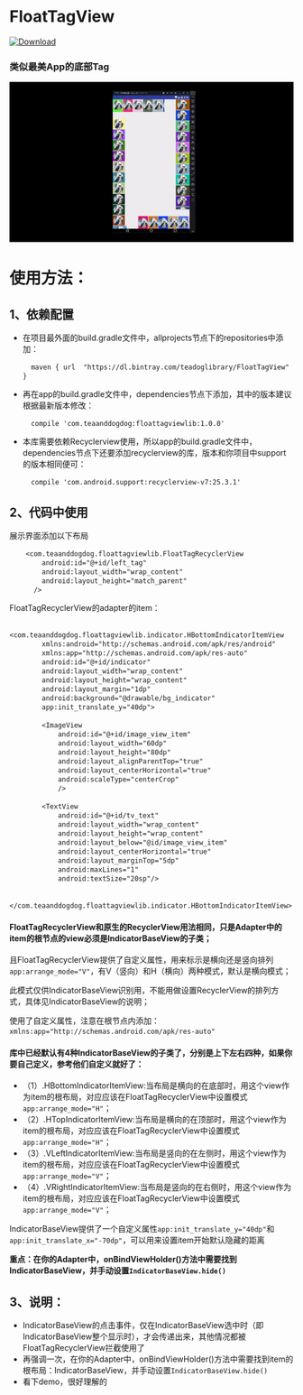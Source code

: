 # FloatTagView
[ ![Download](https://api.bintray.com/packages/teadoglibrary/FloatTagView/FloatTagView/images/download.svg) ](https://bintray.com/teadoglibrary/FloatTagView/FloatTagView/_latestVersion)

### 类似最美App的底部Tag

![演示](https://github.com/huzipiaopiao/FloatTagView/blob/master/img/ezgif.com-optimize.gif)

# 使用方法：
## 1、依赖配置
- 在项目最外面的build.gradle文件中，allprojects节点下的repositories中添加：

        maven { url  "https://dl.bintray.com/teadoglibrary/FloatTagView"  }

- 再在app的build.gradle文件中，dependencies节点下添加，其中的版本建议根据最新版本修改：

        compile 'com.teaanddogdog:floattagviewlib:1.0.0'

- 本库需要依赖Recyclerview使用，所以app的build.gradle文件中，dependencies节点下还要添加recyclerview的库，版本和你项目中support的版本相同便可：

        compile 'com.android.support:recyclerview-v7:25.3.1'

## 2、代码中使用

展示界面添加以下布局
```
    <com.teaanddogdog.floattagviewlib.FloatTagRecyclerView
        android:id="@+id/left_tag"
        android:layout_width="wrap_content"
        android:layout_height="match_parent"
      />
```

FloatTagRecyclerView的adapter的item：
```
    <com.teaanddogdog.floattagviewlib.indicator.HBottomIndicatorItemView
        xmlns:android="http://schemas.android.com/apk/res/android"
        xmlns:app="http://schemas.android.com/apk/res-auto"
        android:id="@+id/indicator"
        android:layout_width="wrap_content"
        android:layout_height="wrap_content"
        android:layout_margin="1dp"
        android:background="@drawable/bg_indicator"
        app:init_translate_y="40dp">
    
        <ImageView
            android:id="@+id/image_view_item"
            android:layout_width="60dp"
            android:layout_height="80dp"
            android:layout_alignParentTop="true"
            android:layout_centerHorizontal="true"
            android:scaleType="centerCrop"
            />
    
        <TextView
            android:id="@+id/tv_text"
            android:layout_width="wrap_content"
            android:layout_height="wrap_content"
            android:layout_below="@id/image_view_item"
            android:layout_centerHorizontal="true"
            android:layout_marginTop="5dp"
            android:maxLines="1"
            android:textSize="20sp"/>
    
    </com.teaanddogdog.floattagviewlib.indicator.HBottomIndicatorItemView>
```

#### FloatTagRecyclerView和原生的RecyclerView用法相同，只是Adapter中的item的根节点的view必须是IndicatorBaseView的子类；

且FloatTagRecyclerView提供了自定义属性，用来标示是横向还是竖向排列`app:arrange_mode="V"`，有V（竖向）和H（横向）两种模式，默认是横向模式；

此模式仅供IndicatorBaseView识别用，不能用做设置RecyclerView的排列方式，具体见IndicatorBaseView的说明；

使用了自定义属性，注意在根节点内添加：`xmlns:app="http://schemas.android.com/apk/res-auto"`


#### 库中已经默认有4种IndicatorBaseView的子类了，分别是上下左右四种，如果你要自己定义，参考他们自定义就好了：

- （1）.HBottomIndicatorItemView:当布局是横向的在底部时，用这个view作为item的根布局，对应应该在FloatTagRecyclerView中设置模式`app:arrange_mode="H"`；
- （2）.HTopIndicatorItemView:当布局是横向的在顶部时，用这个view作为item的根布局，对应应该在FloatTagRecyclerView中设置模式`app:arrange_mode="H"`；
- （3）.VLeftIndicatorItemView:当布局是竖向的在左侧时，用这个view作为item的根布局，对应应该在FloatTagRecyclerView中设置模式`app:arrange_mode="V"`；
- （4）.VRightIndicatorItemView:当布局是竖向的在右侧时，用这个view作为item的根布局，对应应该在FloatTagRecyclerView中设置模式`app:arrange_mode="V"`；

IndicatorBaseView提供了一个自定义属性`app:init_translate_y="40dp"`和`app:init_translate_x="-70dp"`，可以用来设置item开始默认隐藏的距离

**重点：在你的Adapter中，onBindViewHolder()方法中需要找到IndicatorBaseView，并手动设置`IndicatorBaseView.hide()`**

## 3、说明：
- IndicatorBaseView的点击事件，仅在IndicatorBaseView选中时（即IndicatorBaseView整个显示时），才会传递出来，其他情况都被FloatTagRecyclerView拦截使用了
- 再强调一次，在你的Adapter中，onBindViewHolder()方法中需要找到item的根布局：IndicatorBaseView，并手动设置`IndicatorBaseView.hide()`
- 看下demo，很好理解的


